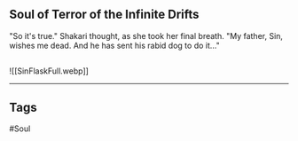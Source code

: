 ## Soul of Terror of the Infinite Drifts
"So it's true." Shakari thought, as she took her final breath.
"My father, Sin, wishes me dead. And he has sent his rabid dog to do it..."

##
![[SinFlaskFull.webp]]

---
## Tags
#Soul